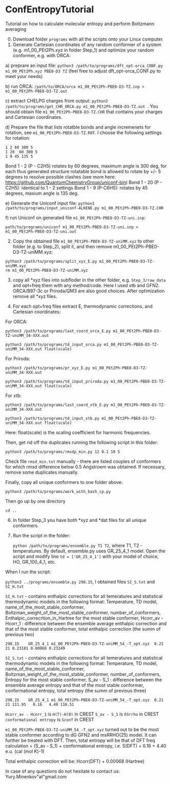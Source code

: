 # ConfEntropyTutorial
Tutorial on how to calculate molecular entropy and perform Boltzmann averaging

0) Download folder ```programs``` with all the scripts onto your Linux computer.
1) Generate Cartesian coordinates of any random conformer of a system (e.g. m1_00_PEt2Ph.xyz in folder Step_1) and optimize your random conformer, e.g. with ORCA:

a) preprare an input file: ```python3 /path/to/programs/dft_opt-orca_CONF.py m1_00_PEt2Ph.xyz PBE0-D3 TZ``` (feel free to adjust dft_opt-orca_CONF.py to meet your needs)

b) run ORCA: ```/path/to/ORCA/orca m1_00_PEt2Ph-PBE0-D3-TZ.inp > m1_00_PEt2Ph-PBE0-D3-TZ.out```

c) extract CHELPG charges from output: ```python3 /path/to/programs/get_CHR_ORCA.py m1_00_PEt2Ph-PBE0-D3-TZ.out ```. You should obtain file ```m1_00_PEt2Ph-PBE0-D3-TZ.CHR``` that contains your charges and Cartesian coordinates.

d) Prepare the file that lists rotatble bonds and angle incremenets for rotation, see ```m1_00_PEt2Ph-PBE0-D3-TZ.ROT```. I choose the following settings for rotation:
```
1 2 60 300 5
1 20  60 300 5
1 9 45 135 5
```
Bond 1 - 2 (P - C2H5) rotates by 60 degrees, maximum angle is 300 deg, for each thus generated structure rotatable bond is allowed to rotate by +/- 5 degrees to resolve possible clashes (see more here: https://github.com/QuantumChemistryGroup/uniconf-bin)
Bond 1 - 20 (P - C2H5): identical to 1 - 2 settings
Bond 1 - 9 (P-C6H5): rotates by 45 degrees, maxium angle is 135 deg.

e) Generate the Uniconf input file: ```python3 /path/to/programs/input_uniconf-ALKENE.py m1_00_PEt2Ph-PBE0-D3-TZ.CHR```

f) run Uniconf on generated file ```m1_00_PEt2Ph-PBE0-D3-TZ-uni.inp```:

```path/to/programs/uniconf m1_00_PEt2Ph-PBE0-D3-TZ-uni.inp > m1_00_PEt2Ph-PBE0-D3-TZ-uni.out```

2) Copy the obtained file ```m1_00_PEt2Ph-PBE0-D3-TZ-uniMM.xyz``` to other folder (e.g. to Step_2), split it, and then remove m1_00_PEt2Ph-PBE0-D3-TZ-uniMM.xyz:
```
python3 /path/to/programs/split_xyz_E.py m1_00_PEt2Ph-PBE0-D3-TZ-uniMM.xyz
rm m1_00_PEt2Ph-PBE0-D3-TZ-uniMM.xyz
```
3) copy all *xyz files into subfloder in the other folder, e.g. ```Step_3/raw_data``` and opt+freq them with any method/code. Here I used xtb and GFN2. ORCA/B97-3c or Priroda/QM3 are also good choices. After optimization remove all *xyz files.

4) For each opt+freq files extract E, thermodynamic corrections, and Cartesian coordinates:

For ORCA:

```python3 /path/to/programs/last_coord_orca_E.py m1_00_PEt2Ph-PBE0-D3-TZ-uniMM_34-XXX.out```

```python3 /path/to/programs/td_input_orca.py m1_00_PEt2Ph-PBE0-D3-TZ-uniMM_34-XXX.out float(scale)```

For Priroda: 

```python3 /path/to/programs/pr_xyz_E.py m1_00_PEt2Ph-PBE0-D3-TZ-uniMM_34-XXX.out```

```python3 /path/to/programs/td_input_priroda.py m1_00_PEt2Ph-PBE0-D3-TZ-uniMM_34-XXX.out float(scale) ```

For xtb:

```python3 /path/to/programs/last_coord_xtb_E.py m1_00_PEt2Ph-PBE0-D3-TZ-uniMM_34-XXX.out```

```python3 /path/to/programs/td_input_xtb.py m1_00_PEt2Ph-PBE0-D3-TZ-uniMM_34-XXX.out float(scale) ```

Here: float(scale) is the scaling coefficient for harmonic frequencies.

Then, get rid off the duplicates running the following script in this folder:

```python3 /path/to/programs/rmsdp_min.py 12 0.1 10 5```

Check file ```rmsd_min.txt``` manually - there are listed couples of conformers for which rmsd difference below 0.5 Angstroem was obtained. If necessary, remove some duplicates manually.

Finally, copy all unique conformers to one folder above:

```python3 /path/to/programs/work_with_bash_cp.py ```

Then go up by one directory

```cd ..```

6) In folder Step_3 you have both *xyz and *dat files for all unique conformers.

7) Run the script in the folder:

   ```python /path/to/programs/ensemble.py T1 T2```, where T1, T2 - temperatures. By default, ensemble.py uses GR_25_4_1 model. Open the script and modify line ```td = ['GR_25_4_1']``` with your model of choice, HO, GR_100_4_1, etc. 

When I run the script:

```python3 ../programs/ensemble.py 298.15```, I obtained files ```SI_S.txt``` and ```SI_H.txt```

```SI_H.txt``` - contains enthalpic corrections for all temeratures and statistical thermodynamic models in the following format: Temperature, TD model, name_of_the_most_stable_conformer, Boltzman_weight_of_the_most_stable_conformer, number_of_conformers, Enthalpic_correcrtion_in_Hartree for the most stable conformer, Hcorr_av - Hcorr_1 : difference between the ensemble average enthalpic correction and that of the most stable conformer, total enthalpic correction (the summ of previous two)

```298.15    GR_25_4_1 m1_00_PEt2Ph-PBE0-D3-TZ-uniMM_54_-T_opt.xyz  0.21    21 0.23181 0.00068 0.23249```


```SI_S.txt``` - contains enthalpic corrections for all temeratures and statistical thermodynamic models in the following format: Temperature, TD model, name_of_the_most_stable_conformer, Boltzman_weight_of_the_most_stable_conformer, number_of_conformers, Entropy for the most stable conformer, S_av - S_1 : difference between the ensemble average entropy and that of the most stable conformer, conformational entropy, total entropy (the summ of previous three)

```298.15    GR_25_4_1 m1_00_PEt2Ph-PBE0-D3-TZ-uniMM_54_-T_opt.xyz  0.21    21 111.95   0.16   4.40 116.51```

```Hcorr_av - Hcorr_1``` is ```H(T)-H(0)``` in CREST
```S_av - S_1``` is ```δSrrho``` in CREST
```conformational entropy``` is ```Sconf``` in CREST

```m1_00_PEt2Ph-PBE0-D3-TZ-uniMM_54_-T_opt.xyz``` turned out to be the most stable conformer according to dG GFN2 and msRRHO(25) model. It can further be treated with DFT. Then, total entropy will be that of DFT freq calculation + (S_av - S_1) + conformational entropy, i.e. S(DFT) + 0.16 + 4.40 e.u. (cal (mol K)-1)

Total enthalpic correction will be: Hcorr(DFT) + 0.00068 (Hartree)

In case of any questions do not hesitate to contact us: Yury.Minenkov"at"gmail.com 
